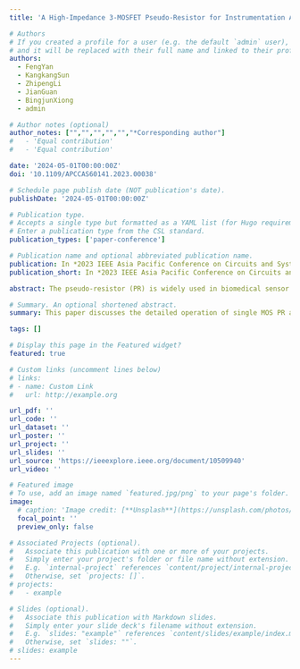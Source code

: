 ```yaml
---
title: 'A High-Impedance 3-MOSFET Pseudo-Resistor for Instrumentation Amplifiers of Biomedical Sensors'

# Authors
# If you created a profile for a user (e.g. the default `admin` user), write the username (folder name) here
# and it will be replaced with their full name and linked to their profile.
authors:
  - FengYan
  - KangkangSun
  - ZhipengLi
  - JianGuan
  - BingjunXiong
  - admin

# Author notes (optional)
author_notes: ["","","","","","*Corresponding author"]
#   - 'Equal contribution'
#   - 'Equal contribution'

date: '2024-05-01T00:00:00Z'
doi: '10.1109/APCCAS60141.2023.00038'

# Schedule page publish date (NOT publication's date).
publishDate: '2024-05-01T00:00:00Z'

# Publication type.
# Accepts a single type but formatted as a YAML list (for Hugo requirements).
# Enter a publication type from the CSL standard.
publication_types: ['paper-conference']

# Publication name and optional abbreviated publication name.
publication: In *2023 IEEE Asia Pacific Conference on Circuits and Systems (APCCAS)*, 2023, pp. 125-128.
publication_short: In *2023 IEEE Asia Pacific Conference on Circuits and Systems (APCCAS)*, 2023, pp. 125-128

abstract: The pseudo-resistor (PR) is widely used in biomedical sensor applications. It has a large resistance within an acceptable die area. This paper proposes an improved MOS PR structure with large resistance value, wide operating voltage range, and high linearity. By introducing an nMOS transistor in the traditional back-to-back 2-pMOS structure, the resistance value of the PR in this design is effectively increased, especially under the condition of low voltage difference. The proposed 3-MOS structure was selected after a comparison of different PR connection topologies. Its performance in terms of linearity of response, symmetrical dynamic range, frequency behavior and simplicity of implementation is considered. Simulation results based on a standard 0.18 μm CMOS process show that the proposed 3-MOS PR provides a resistance of about 430 GΩ in the voltage range of ± 1 V. In the case of low voltage difference, the 3-MOS PR is improved by about 170 GΩ compared with the traditional PR. Finally, an AC-coupled instrumentation amplifier for bio-electrical signal acquisition is designed and simulated using the proposed 3-MOS PR, and a low-frequency corner of 0.48 Hz is achieved. The output time-domain electrocardiogram (ECG) signal verifies the feasibility of the 3-MOS PR.

# Summary. An optional shortened abstract.
summary: This paper discusses the detailed operation of single MOS PR and symmetrical back-to-back PR, and proposes a 3-MOS PR with improved linearity.

tags: []

# Display this page in the Featured widget?
featured: true

# Custom links (uncomment lines below)
# links:
# - name: Custom Link
#   url: http://example.org

url_pdf: ''
url_code: ''
url_dataset: ''
url_poster: ''
url_project: ''
url_slides: ''
url_source: 'https://ieeexplore.ieee.org/document/10509940'
url_video: ''

# Featured image
# To use, add an image named `featured.jpg/png` to your page's folder.
image:
  # caption: 'Image credit: [**Unsplash**](https://unsplash.com/photos/pLCdAaMFLTE)'
  focal_point: ''
  preview_only: false

# Associated Projects (optional).
#   Associate this publication with one or more of your projects.
#   Simply enter your project's folder or file name without extension.
#   E.g. `internal-project` references `content/project/internal-project/index.md`.
#   Otherwise, set `projects: []`.
# projects:
#   - example

# Slides (optional).
#   Associate this publication with Markdown slides.
#   Simply enter your slide deck's filename without extension.
#   E.g. `slides: "example"` references `content/slides/example/index.md`.
#   Otherwise, set `slides: ""`.
# slides: example
---
```


<!-- {{% callout note %}}
Click the _Cite_ button above to demo the feature to enable visitors to import publication metadata into their reference management software.
{{% /callout %}}

{{% callout note %}}
Create your slides in Markdown - click the _Slides_ button to check out the example.
{{% /callout %}} -->

<!-- Add the publication's **full text** or **supplementary notes** here. You can use rich formatting such as including [code, math, and images](https://docs.hugoblox.com/content/writing-markdown-latex/). -->

